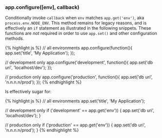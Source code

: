<h3 id='app.configure'>app.configure([env], callback)</h3>

Conditionally invoke `callback` when `env` matches `app.get('env')`,
aka `process.env.NODE_ENV`. This method remains for legacy reasons, and is effectively
an `if` statement as illustrated in the following snippets. These functions are <em>not</em>
required in order to use `app.set()` and other configuration methods.

{% highlight js %}
// all environments
app.configure(function(){
  app.set('title', 'My Application');
});

// development only
app.configure('development', function(){
  app.set('db uri', 'localhost/dev');
});

// production only
app.configure('production', function(){
  app.set('db uri', 'n.n.n.n/prod');
});
{% endhighlight %}

Is effectively sugar for:

{% highlight js %}
// all environments
app.set('title', 'My Application');

// development only
if ('development' == app.get('env')) {
  app.set('db uri', 'localhost/dev');
}

// production only
if ('production' == app.get('env')) {
  app.set('db uri', 'n.n.n.n/prod');
}
{% endhighlight %}
